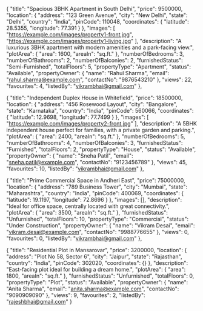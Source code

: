 
  {
    "title": "Spacious 3BHK Apartment in South Delhi",
    "price": 9500000,
    "location": {
      "address": "123 Green Avenue",
      "city": "New Delhi",
      "state": "Delhi",
      "country": "India",
      "pinCode": 110048,
      "coordinates": {
        "latitude": 28.5355,
        "longitude": 77.391
      }
    },
    "images": [
      "https://example.com/images/property1-front.jpg",
      "https://example.com/images/property1-living.jpg"
    ],
    "description": "A luxurious 3BHK apartment with modern amenities and a park-facing view.",
    "plotArea": {
      "area": 1600,
      "areaIn": "sq.ft."
    },
    "numberOfBedrooms": 3,
    "numberOfBathrooms": 2,
    "numberOfBalconies": 2,
    "furnishedStatus": "Semi-Furnished",
    "totalFloors": 5,
    "propertyType": "Apartment",
    "status": "Available",
    "propertyOwner": {
      "name": "Rahul Sharma",
      "email": "rahul.sharma@example.com",
      "contactNo": "9876543210"
    },
    "views": 22,
    "favourites": 4,
    "listedBy": "vikrambhai@gmail.com"
  },

  
  {
    "title": "Independent Duplex House in Whitefield",
    "price": 18500000,
    "location": {
      "address": "456 Rosewood Layout",
      "city": "Bangalore",
      "state": "Karnataka",
      "country": "India",
      "pinCode": 560066,
      "coordinates": {
        "latitude": 12.9698,
        "longitude": 77.7499
      }
    },
    "images": [
      "https://example.com/images/property2-front.jpg"
    ],
    "description": "A 5BHK independent house perfect for families, with a private garden and parking.",
    "plotArea": {
      "area": 2400,
      "areaIn": "sq.ft."
    },
    "numberOfBedrooms": 5,
    "numberOfBathrooms": 4,
    "numberOfBalconies": 3,
    "furnishedStatus": "Furnished",
    "totalFloors": 2,
    "propertyType": "House",
    "status": "Available",
    "propertyOwner": {
      "name": "Sneha Patil",
      "email": "sneha.patil@example.com",
      "contactNo": "9123456789"
    },
    "views": 45,
    "favourites": 10,
    "listedBy": "vikrambhai@gmail.com"
  },


  {
    "title": "Prime Commercial Space in Andheri East",
    "price": 75000000,
    "location": {
      "address": "789 Business Tower",
      "city": "Mumbai",
      "state": "Maharashtra",
      "country": "India",
      "pinCode": 400069,
      "coordinates": {
        "latitude": 19.1197,
        "longitude": 72.8696
      }
    },
    "images": [],
    "description": "Ideal for office space, centrally located with great connectivity.",
    "plotArea": {
      "area": 3500,
      "areaIn": "sq.ft."
    },
    "furnishedStatus": "Unfurnished",
    "totalFloors": 10,
    "propertyType": "Commercial",
    "status": "Under Construction",
    "propertyOwner": {
      "name": "Vikram Desai",
      "email": "vikram.desai@example.com",
      "contactNo": "9988776655"
    },
    "views": 0,
    "favourites": 0,
    "listedBy": "vikrambhai@gmail.com"
  },


  {
    "title": "Residential Plot in Mansarovar",
    "price": 3200000,
    "location": {
      "address": "Plot No 58, Sector 6",
      "city": "Jaipur",
      "state": "Rajasthan",
      "country": "India",
      "pinCode": 302020,
      "coordinates": {}
    },
    "description": "East-facing plot ideal for building a dream home.",
    "plotArea": {
      "area": 1800,
      "areaIn": "sq.ft."
    },
    "furnishedStatus": "Unfurnished",
    "totalFloors": 0,
    "propertyType": "Plot",
    "status": "Available",
    "propertyOwner": {
      "name": "Anita Sharma",
      "email": "anita.sharma@example.com",
      "contactNo": "9090909090"
    },
    "views": 9,
    "favourites": 2,
    "listedBy": "rajeshbhai@gmail.com"
  }


